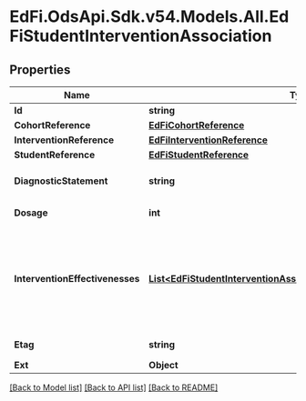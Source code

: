 # EdFi.OdsApi.Sdk.v54.Models.All.EdFiStudentInterventionAssociation

## Properties

Name | Type | Description | Notes
------------ | ------------- | ------------- | -------------
**Id** | **string** |  | [optional] 
**CohortReference** | [**EdFiCohortReference**](EdFiCohortReference.md) |  | [optional] 
**InterventionReference** | [**EdFiInterventionReference**](EdFiInterventionReference.md) |  | 
**StudentReference** | [**EdFiStudentReference**](EdFiStudentReference.md) |  | 
**DiagnosticStatement** | **string** | A statement provided by the assigner that provides information regarding why the student was assigned to this intervention. | [optional] 
**Dosage** | **int** | The duration of time in minutes for which the student was assigned to participate in the intervention. | [optional] 
**InterventionEffectivenesses** | [**List&lt;EdFiStudentInterventionAssociationInterventionEffectiveness&gt;**](EdFiStudentInterventionAssociationInterventionEffectiveness.md) | An unordered collection of studentInterventionAssociationInterventionEffectivenesses. A measure of the effects of an intervention in each outcome domain. The rating of effectiveness takes into account four factors: the quality of the research on the intervention, the statistical significance of the research findings, the size of the differences between participants in the intervention and comparison groups and the consistency in results. | [optional] 
**Etag** | **string** | A unique system-generated value that identifies the version of the resource. | [optional] 
**Ext** | **Object** | Extensions to the StudentInterventionAssociation entity. | [optional] 

[[Back to Model list]](../README.md#documentation-for-models) [[Back to API list]](../README.md#documentation-for-api-endpoints) [[Back to README]](../README.md)


